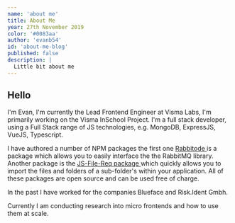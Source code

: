 ```yaml
---
name: 'about me'
title: About Me
year: 27th November 2019
color: '#0083aa'
author: 'evanb54'
id: 'about-me-blog'
published: false
description: |
  Little bit about me
---
```


## Hello

I'm Evan, I'm currently the Lead Frontend Engineer at Visma Labs, I'm primarily working on the Visma InSchool Project. 
I'm a full stack developer, using a Full Stack range of JS technologies, e.g. MongoDB, ExpressJS, VueJS, Typescript.
 
I have authored a number of NPM packages the first one <a href="https://www.npmjs.com/package/rabbitode" target="_blank"> Rabbitode </a> is a package which allows you 
to easily interface the the RabbitMQ library. Another package is the <a href="https://www.npmjs.com/package/js-file-req" target="_blank"> JS-File-Req package </a> which quickly
allows you to import the files and folders of a sub-folder's within your application. All of these packages are open source and can be used free of charge.

In the past I have worked for the companies Blueface and Risk.Ident Gmbh.

Currently I am conducting research into micro frontends and how to use them at scale.



 

